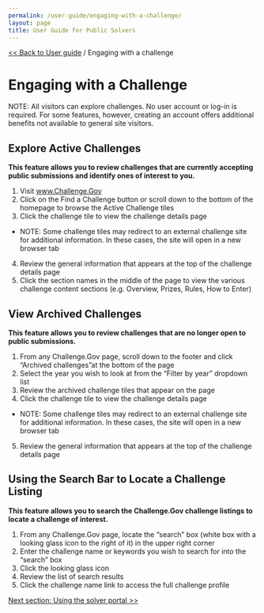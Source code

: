 ```yaml
---
permalink: /user-guide/engaging-with-a-challenge/
layout: page
title: User Guide for Public Solvers
---
```

<a href="{{ site.baseurl }}/user-guide/"> << Back to User guide</a> / Engaging with a challenge

# Engaging with a Challenge

NOTE: All visitors can explore challenges. No user account or log-in is required. For some features, however, creating an account offers additional benefits not available to general site visitors.

## Explore Active Challenges

**This feature allows you to review challenges that are currently accepting public submissions and identify ones of interest to you.**

1. Visit www.Challenge.Gov
2. Click on the Find a Challenge button or scroll down to the bottom of the homepage to browse the Active Challenge tiles
3. Click the challenge tile to view the challenge details page
- NOTE:  Some challenge tiles may redirect to an external challenge site for additional information.  In these cases, the site will open in a new browser tab
4. Review the general information that appears at the top of the challenge details page
5. Click the section names in the middle of the page to view the various challenge content sections (e.g. Overview, Prizes, Rules, How to Enter)

## View Archived Challenges<a name="view-archived-challenges">

**This feature allows you to review challenges that are no longer open to public submissions.**

1. From any Challenge.Gov page, scroll down to the footer and click “Archived challenges”at the bottom of the page
2. Select the year you wish to look at from the “Filter by year” dropdown list
3. Review the archived challenge tiles that appear on the page
4. Click the challenge tile to view the challenge details page
- NOTE:  Some challenge tiles may redirect to an external challenge site for additional information.  In these cases, the site will open in a new browser tab
5. Review the general information that appears at the top of the challenge details page


## Using the Search Bar to Locate a Challenge Listing<a name="using-search-bar">

**This feature allows you to search the Challenge.Gov challenge listings to locate a challenge of interest.**

1. From any Challenge.Gov page, locate the “search” box (white box with a looking glass icon to the right of it) in the upper right corner
2. Enter the challenge name or keywords you wish to search for into the “search” box
3. Click the looking glass icon
4. Review the list of search results
5. Click the challenge name link to access the full challenge profile
  
  <a href="{{ site.baseurl }}/user-guide/using-the-solver-portal/"> Next section: Using the solver portal >></a>
